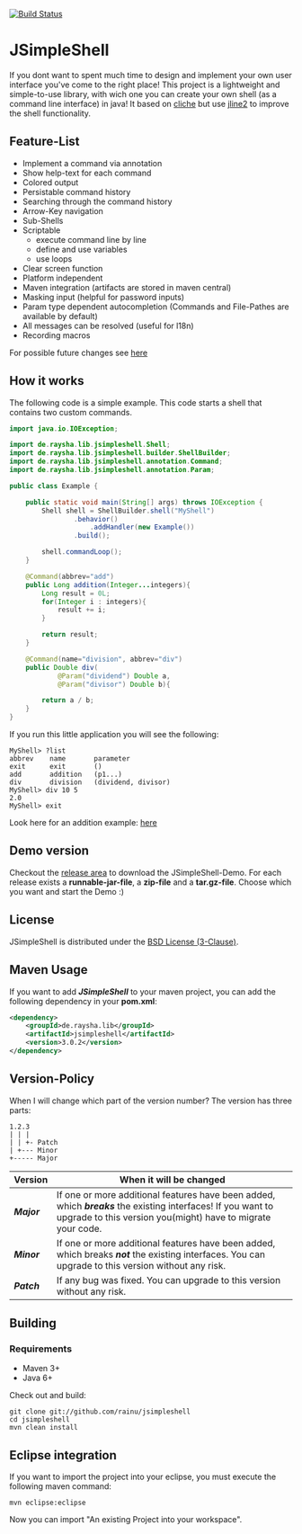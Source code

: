 [![Build Status](https://travis-ci.org/rainu/jsimpleshell.svg?branch=master)](https://travis-ci.org/rainu/jsimpleshell)

JSimpleShell
============

If you dont want to spent much time to design and implement your own user interface you've come to the right place! This project is a lightweight and simple-to-use library, with wich one you can create your own shell (as a command line interface) in java! It based on [cliche](https://code.google.com/p/cliche/) but use [jline2](https://github.com/jline/jline2/) to improve the shell functionality.

Feature-List
------------
* Implement a command via annotation
* Show help-text for each command
* Colored output
* Persistable command history
* Searching through the command history
* Arrow-Key navigation
* Sub-Shells
* Scriptable
	* execute command line by line
	* define and use variables
	* use loops
* Clear screen function
* Platform independent
* Maven integration (artifacts are stored in maven central)
* Masking input (helpful for password inputs)
* Param type dependent autocompletion (Commands and File-Pathes are available by default)
* All messages can be resolved (useful for l18n)
* Recording macros

For possible future changes see [here](https://github.com/rainu/jsimpleshell/labels/enhancement)

How it works
------------

The following code is a simple example. This code starts a shell that contains two custom commands.

```java
import java.io.IOException;

import de.raysha.lib.jsimpleshell.Shell;
import de.raysha.lib.jsimpleshell.builder.ShellBuilder;
import de.raysha.lib.jsimpleshell.annotation.Command;
import de.raysha.lib.jsimpleshell.annotation.Param;

public class Example {

	public static void main(String[] args) throws IOException {
		Shell shell = ShellBuilder.shell("MyShell")
				.behavior()
					.addHandler(new Example())
				.build();

		shell.commandLoop();
	}

	@Command(abbrev="add")
	public Long addition(Integer...integers){
		Long result = 0L;
		for(Integer i : integers){
			result += i;
		}

		return result;
	}

	@Command(name="division", abbrev="div")
	public Double div(
			@Param("dividend") Double a,
			@Param("divisor") Double b){

		return a / b;
	}
}
```

If you run this little application you will see the following:

```
MyShell> ?list
abbrev    name       parameter
exit      exit       ()
add       addition   (p1...)
div       division   (dividend, divisor)
MyShell> div 10 5
2.0
MyShell> exit
```

Look here for an addition example: [here](https://github.com/rainu/jsimpleshell/blob/master/example/src/main/java/de/raysha/lib/jsimpleshell/example)

Demo version
------------

Checkout the [release area](https://github.com/rainu/jsimpleshell/releases) to download the JSimpleShell-Demo. For each release exists a __runnable-jar-file__, a __zip-file__ and a __tar.gz-file__. Choose which you want and start the Demo :)


License
-------

JSimpleShell is distributed under the [BSD License (3-Clause)](http://opensource.org/licenses/BSD-3-Clause).

Maven Usage
--------

If you want to add ___JSimpleShell___ to your maven project, you can add the following dependency in your __pom.xml__:

```xml
<dependency>
	<groupId>de.raysha.lib</groupId>
	<artifactId>jsimpleshell</artifactId>
	<version>3.0.2</version>
</dependency>
```

Version-Policy
--------------

When I will change which part of the version number? The version has three parts:

```
1.2.3
| | |
| | +- Patch
| +--- Minor
+----- Major
```

| Version| When it will be changed |
|--------|-----|
| ___Major___ | If one or more additional features have been added, which ___breaks___ the existing interfaces! If you want to upgrade to this version you(might) have to migrate your code. |
| ___Minor___ | If one or more additional features have been added, which breaks ___not___ the existing interfaces. You can upgrade to this version without any risk.|
| ___Patch___ | If any bug was fixed. You can upgrade to this version without any risk. |

Building
--------

### Requirements

* Maven 3+
* Java 6+

Check out and build:

    git clone git://github.com/rainu/jsimpleshell
    cd jsimpleshell
    mvn clean install

Eclipse integration
--------------------

If you want to import the project into your eclipse, you must execute the following maven command:

    mvn eclipse:eclipse
    
Now you can import "An existing Project into your workspace".
